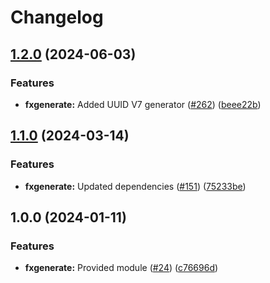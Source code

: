 # Changelog

## [1.2.0](https://github.com/ankorstore/yokai/compare/fxgenerate/v1.1.0...fxgenerate/v1.2.0) (2024-06-03)


### Features

* **fxgenerate:** Added UUID V7 generator ([#262](https://github.com/ankorstore/yokai/issues/262)) ([beee22b](https://github.com/ankorstore/yokai/commit/beee22b165946dacb139c290e21cc12c9b76a524))

## [1.1.0](https://github.com/ankorstore/yokai/compare/fxgenerate/v1.0.0...fxgenerate/v1.1.0) (2024-03-14)


### Features

* **fxgenerate:** Updated dependencies ([#151](https://github.com/ankorstore/yokai/issues/151)) ([75233be](https://github.com/ankorstore/yokai/commit/75233be78d58fbdf0434399a3e34a25b653cec2f))

## 1.0.0 (2024-01-11)


### Features

* **fxgenerate:** Provided module ([#24](https://github.com/ankorstore/yokai/issues/24)) ([c76696d](https://github.com/ankorstore/yokai/commit/c76696d51d395926b543eddd12591ce122cff341))
